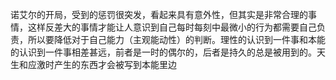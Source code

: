 诺艾尔的开局，受到的惩罚很突发，看起来具有意外性，但其实是非常合理的事情，这样反差大的事情才能让人意识到自己每时每刻中最微小的行为都需要自己负责，所以要降低对于自己能力（主观能动性）的判断。理性的认识到一件事和本能的认识到一件事相差甚远，前者是一时的偶尔的，后者是持久的总是被用到的。天生和应激时产生的东西才会被写到本能里边